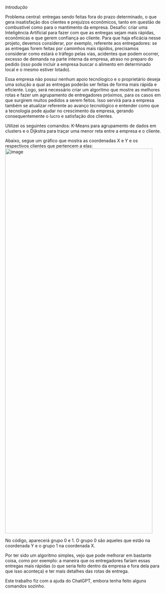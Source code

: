 *Introdução*

Problema central: entregas sendo feitas fora do prazo determinado, o que gera insatisfação dos clientes e prejuízos econômicos, tanto em questão de combustível como para o mantimento da empresa.
Desafio: criar uma Inteligência Artificial para fazer com que as entregas sejam mais rápidas, econômicas e que gerem confiança ao cliente. Para que haja eficácia nesse projeto, devemos considerar, por exemplo, referente aos entregadores:
se as entregas forem feitas por camimhos mais rápidos, precisamos considerar como estará o tráfego pelas vias, acidentes que podem ocorrer, excesso de demanda na parte interna da empresa, atraso no preparo do pedido
(isso pode incluir a empresa buscar o alimento em determinado local e o mesmo estiver lotado).

Essa empresa não possui nenhum apoio tecnólogico e o proprietário deseja uma solução a qual as entregas poderão ser feitas de forma mais rápida e eficiente.
Logo, será necessário criar um algoritmo que mostre as melhores rotas e fazer um agrupamento de entregadores próximos, para os casos em que surgirem muitos pedidos a serem feitos. Isso servirá para a empresa também
se atualizar referente ao avanço tecnológico e entender como que a tecnologia pode ajudar no crescimento da empresa, gerando consequentemente o lucro e satisfação dos clientes.

Utilizei os seguintes comandos: K-Means para agrupamento de dados em clusters e o Dijkstra para traçar uma menor reta entre a empresa e o cliente.

Abaixo, segue um gráfico que mostra as coordenadas X e Y e os respectivos clientes que pertencem a elas:
<img width="475" height="1240" alt="image" src="https://github.com/user-attachments/assets/9e08ac44-467f-46b9-ae61-5331bcd4f1fc" />

No código, aparecerá grupo 0 e 1. O grupo 0 são aqueles que estão na coordenada Y e o grupo 1 na coordenada X.

Por ter sido um algoritmo simples, vejo que pode melhorar em bastante coisa, como por exemplo: a maneira que os entregadores fariam essas entregas mais rápidas (o que seria feito dentro da empresa e fora dela para que isso aconteça) e ter mais detalhes das rotas de entrega.

Este trabalho fiz com a ajuda do ChatGPT, embora tenha feito alguns comandos sozinho.

